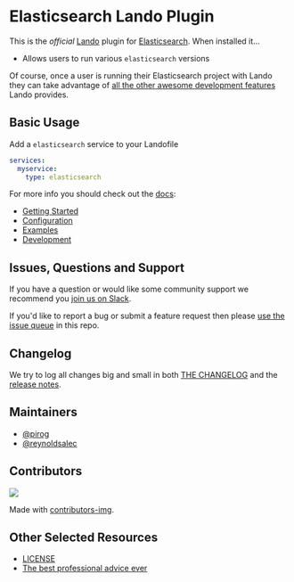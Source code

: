 # Elasticsearch Lando Plugin

This is the _official_ [Lando](https://lando.dev) plugin for [Elasticsearch](https://www.elastic.co/elasticsearch/). When installed it...

* Allows users to run various `elasticsearch` versions

Of course, once a user is running their Elasticsearch project with Lando they can take advantage of [all the other awesome development features](https://docs.lando.dev) Lando provides.

## Basic Usage

Add a `elasticsearch` service to your Landofile

```yaml
services:
  myservice:
    type: elasticsearch
```

For more info you should check out the [docs](https://docs.lando.dev/elasticsearch):

* [Getting Started](https://docs.lando.dev/elasticsearch/)
* [Configuration](https://docs.lando.dev/elasticsearch/config.html)
* [Examples](https://github.com/lando/elasticsearch/tree/main/examples)
* [Development](https://docs.lando.dev/elasticsearch/development.html)

## Issues, Questions and Support

If you have a question or would like some community support we recommend you [join us on Slack](https://launchpass.com/devwithlando).

If you'd like to report a bug or submit a feature request then please [use the issue queue](https://github.com/lando/elasticsearch/issues/new/choose) in this repo.

## Changelog

We try to log all changes big and small in both [THE CHANGELOG](https://github.com/lando/elasticsearch/blob/main/CHANGELOG.md) and the [release notes](https://github.com/lando/elasticsearch/releases).


## Maintainers

* [@pirog](https://github.com/pirog)
* [@reynoldsalec](https://github.com/reynoldsalec)

## Contributors

<a href="https://github.com/lando/elasticsearch/graphs/contributors">
  <img src="https://contrib.rocks/image?repo=lando/elasticsearch" />
</a>

Made with [contributors-img](https://contrib.rocks).

## Other Selected Resources

* [LICENSE](https://github.com/lando/elasticsearch/blob/main/LICENSE.md)
* [The best professional advice ever](https://www.youtube.com/watch?v=tkBVDh7my9Q)